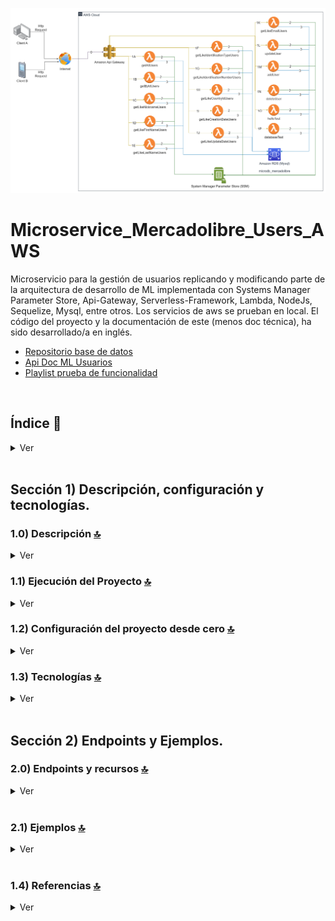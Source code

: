 ![Index app](./doc/assets/MicroService_Users_ML.drawio.png)

# Microservice_Mercadolibre_Users_AWS
Microservicio para la gestión de usuarios replicando y modificando parte de la arquitectura de desarrollo de ML  implementada con Systems Manager Parameter Store, Api-Gateway, Serverless-Framework, Lambda, NodeJs, Sequelize, Mysql, entre otros. Los servicios de aws se prueban en local. El código del proyecto y la documentación de este (menos doc técnica), ha sido desarrollado/a en inglés.
* [Repositorio base de datos](https://github.com/andresWeitzel/Microdb_MercadoLibre_Mysql)
* [Api Doc ML Usuarios](https://developers.mercadolibre.com.ar/es_ar/usuarios-y-aplicaciones)
* [Playlist prueba de funcionalidad](https://www.youtube.com/watch?v=oLSrmqMq0Zs&list=PLCl11UFjHurB9JzGtm5e8-yp52IcZDs5y)

<br>

## Índice 📜

<details>
 <summary> Ver </summary>
 
 <br>
 
### Sección 1) Descripción, configuración y tecnologías.

 - [1.0) Descripción del Proyecto.](#10-descripción-)
 - [1.1) Ejecución del Proyecto.](#11-ejecución-del-proyecto-)
 - [1.2) Configuración del proyecto desde cero](#12-configuración-del-proyecto-desde-cero-)
 - [1.3) Tecnologías.](#13-tecnologías-)

### Sección 2) Endpoints y Recursos 
 
 - [2.0) EndPoints.](#20-endpoints-)
 - [2.1) Recursos por Endpoints.](#21-recursos-por-endpoints-)
 
### Sección 3) Prueba de Funcionalidad y Referencias
 
 - [3.0) Prueba de Funcionalidad.](#30-prueba-de-funcionalidad-)
 - [3.1) Referencias.](#31-referencias-)
	 

<br>

</details>



<br>

## Sección 1) Descripción, configuración y tecnologías. 


### 1.0) Descripción [🔝](#índice-) 

<details>
  <summary>Ver</summary>

  * El Microservicio está diseñado bajo la arquitectura MVC. Dicha arquitectura consta y está dividida en la capa de modelo (definición de la tabla user), la capa de servicio (la conexión y transacciones hacia la db con sequelize) y la capa controller (las lambdas implementadas). 
  * Cada lambda realiza la comprobación de autenticación de token, las que esperan un evento de tipo body comprueban dichos campos y toda la lógica a realizar se abstrae de la misma para desacoplar funcionalidades junto con bajo acoplamiento.
  * Los endpoints que permiten la devolución de más de un objeto según lógica de búsqueda aplicada se manejan con paginados caso de ser requerido. Se aplica paginación por defecto. 
 
 <br>

<br>

</details>


### 1.1) Ejecución del Proyecto [🔝](#índice-)

<details>
  <summary>Ver</summary>
 
 
* Una vez creado un entorno de trabajo a través de algún ide, clonamos el proyecto
```git
git clone https://github.com/andresWeitzel/Microservice_Mercadolibre_Users_AWS
```
* Nos posicionamos sobre el proyecto
```git
cd 'projectName'
```
* Instalamos Serverless Framework de forma global si es que aún no lo hemos realizado
```git
npm install -g serverless
```
* Verificamos la versión de Serverless instalada
```git
sls -v
```
* Instalamos todos los paquetes necesarios
```git
npm i
```
* Creamos un archivo para almacenar las variables ssm utilizadas en el proyecto (Más allá que sea un proyecto con fines no comerciales es una buena práctica utilizar variables de entorno).
  * Click der sobre la raíz del proyecto
  * New file
  * Creamos el archivo con el name `serverless_ssm.yml`. Este deberá estar a la misma altura que el serverless.yml
  * Añadimos las ssm necesarias dentro del archivo.
  ```git
    # Keys
    X_API_KEY : 'f98d8cd98h73s204e3456998ecl9427j'

    BEARER_TOKEN : 'Bearer eyJhbGciOiJIUzI1NiIsInR5cCI6IkpXVCJ9.eyJzdWIiOiIxMjM0NTY3ODkwIiwibmFtZSI6IkpvaG4gRG9lIiwiaWF0IjoxNTE2MjM5MDIyfQ.SflKxwRJSMeKKF2QT4fwpMeJf36POk6yJV_adQssw5c'

    # Test
    HELLO_TEST : 'HELLO_SSM_TEST'

    # Database
    DATABASE_NAME : 'microdb_mercadolibre'
    DATABASE_USER : 'root'
    DATABASE_PASSWORD : ''
    DATABASE_HOST : 'localhost'
    DATABASE_DIALECT : 'mysql'
    DATABASE_POOL_MAX : 5
    DATABASE_POOL_MIN : 0
    DATABASE_POOL_ACQUIRE : 30000
    DATABASE_POOL_IDLE : 10000

  ```  
* Ejecutamos el proyecto
```git
sls offline start
```
 
 
<br>

</details>


### 1.2) Configuración del proyecto desde cero [🔝](#índice-)

<details>
  <summary>Ver</summary>
 
 <br>
 
  
* Creamos un entorno de trabajo a través de algún ide, luego de crear una carpeta nos posicionamos sobre la misma
```git
cd 'projectName'
```
* Instalamos Serverless Framework de forma global si es que aún no lo hemos realizado
```git
npm install -g serverless
```
* Verificamos la versión de Serverless instalada
```git
sls -v
```
* Inicializamos un template de serverles
```git
serverless create --template aws-nodejs
```
* Inicializamos un proyecto npm
```git
npm init -y
```
* Instalamos serverless offline 
```git
npm i serverless-offline --save-dev
```
* Instalamos serverless ssm 
```git
npm i serverless-offline-ssm --save-dev
```
* Ejecutamos el proyecto
```git
sls offline start
```



<br>

</details>

### 1.3) Tecnologías [🔝](#índice-)

<details>
  <summary>Ver</summary>


 <br>
 
### Tecnologías Implementadas

| **Tecnologías** | **Versión** | **Finalidad** |               
| ------------- | ------------- | ------------- |
| [SDK](https://www.serverless.com/framework/docs/guides/sdk/) | 4.3.2  | Inyección Automática de Módulos para Lambdas |
| [Serverless Framework Core v3](https://www.serverless.com//blog/serverless-framework-v3-is-live) | 3.23.0 | Core Servicios AWS |
| [Serverless Plugin](https://www.serverless.com/plugins/) | 6.2.2  | Librerías para la Definición Modular |
| [Systems Manager Parameter Store (SSM)](https://docs.aws.amazon.com/systems-manager/latest/userguide/systems-manager-parameter-store.html) | 3.0 | Manejo de Variables de Entorno |
| [Amazon Api Gateway](https://docs.aws.amazon.com/apigateway/latest/developerguide/welcome.html) | 2.0 | Gestor, Autenticación, Control y Procesamiento de la Api | 
| [NodeJS](https://nodejs.org/en/) | 14.18.1  | Librería JS |
| [Sequelize](https://sequelize.org/) | ^6.11.0 | ORM |
| [Mysql](https://www.mysql.com/) | 10.1 | SGDB | 
| [XAMPP](https://www.apachefriends.org/es/index.html) | 3.2.2 | Paquete de servidores | 
| [VSC](https://code.visualstudio.com/docs) | 1.72.2  | IDE |
| [Postman](https://www.postman.com/downloads/) | 10.11  | Cliente Http |
| [CMD](https://learn.microsoft.com/en-us/windows-server/administration/windows-commands/cmd) | 10 | Símbolo del Sistema para linea de comandos | 
| [Git](https://git-scm.com/downloads) | 2.29.1  | Control de Versiones |

</br>

### Plugins Implementados.

| **Plugin** | **Descarga** |               
| -------------  | ------------- |
| serverless-offline |  https://www.serverless.com/plugins/serverless-offline |
| serverless-offline-ssm |  https://www.npmjs.com/package/serverless-offline-ssm |

</br>

### Extensiones VSC Implementados.

| **Extensión** |              
| -------------  | 
| Prettier - Code formatter |
| YAML - Autoformatter .yml (alt+shift+f) |

<br>

</details>


<br>

## Sección 2) Endpoints y Ejemplos. 


### 2.0) Endpoints y recursos [🔝](#índice-) 

<details>
  <summary>Ver</summary>

### Operaciones de tipo GET:
* http://localhost:4000/dev/test
* http://localhost:4000/dev/db-connection
* http://localhost:4000/dev/users/list
* http://localhost:4000/dev/users/id/{user-id}
* http://localhost:4000/dev/users/country-id/{country-id}
* http://localhost:4000/dev/users/email/{email}
* http://localhost:4000/dev/users/first-name/{first-name}
* http://localhost:4000/dev/users/identification-number/{ident-number}
* http://localhost:4000/dev/users/identification-type/{ident-type}
* http://localhost:4000/dev/users/last-name/{last-name}
* http://localhost:4000/dev/users/nickname/{nickname}
* http://localhost:4000/dev/users/creation-date/{creation-date}
* http://localhost:4000/dev/users/update-date/{update-date}
* `Todos los endpoints son paginados opcionales menos el /test, /db-connection y /id/{user-id}`

### Operaciones de tipo POST:
* http://localhost:4000/dev/users/add-user/

### Operaciones de tipo PUT:
* http://localhost:4000/dev/users/update-user/{user-id}

### Operaciones de tipo DELETE:
* http://localhost:4000/dev/users/delete-user/{user-id}

### Aclaraciones
* {valor-requerido}
* Paginado por defecto : ?page=0&limit=5
* Paginado opcional : ?page={nro}&limit={nro}


<br>

</details>


<br>


### 2.1) Ejemplos [🔝](#índice-) 

<details>
  <summary>Ver</summary>

### Obtener Usuarios paginados

#### Request
``` postman
- Método : GET

- Url : http://localhost:4000/dev/users/list?page=0&limit=10

- Headers: 
  - Content-Type : application/json
  - Authorization : Bearer {value}
  - x-api-key : {value}

- Body : null
```

#### Response
``` postman
{
    "message": [
        {
            "id": 2,
            "nickname": "JAVIER GONZALEZ",
            "first_name": "Javier",
            "last_name": "Gonzalez",
            "email": "javiBoquita@gmail.com",
            "identification_type": "DNI",
            "identification_number": "2672268765",
            "country_id": "AR",
            "creation_date": "2023-03-20 21:02:33",
            "update_date": "2023-03-20 21:02:33"
        }
    ]
}
```


<br>

</details>


<br>




























































### 1.4) Referencias [🔝](#índice-)

<details>
  <summary>Ver</summary>
 
 <br>

#### Configuración
 * [Cómo usar Sequelize con Node.js y MySQL](https://jasonwatmore.com/post/2022/06/26/nodejs-mysql-connect-to-mysql-database-with-sequelize-mysql2)
 * [Videotutorial Recomendado](https://www.youtube.com/watch?v=im7THL67z0c)

#### Herramientas 
 * [Herramienta de Diseño AWS app.diagrams.net](https://app.diagrams.net/?splash=0&libs=aws4)

#### Sequelize
 * [Modelos y Operadores](https://sequelize.org/docs/v6/core-concepts/model-querying-basics/)

#### Api Gateway
 * [Buenas Prácticas Api-Gateway](https://docs.aws.amazon.com/whitepapers/latest/best-practices-api-gateway-private-apis-integration/rest-api.html)
 * [Creación de Api-keys personalizadas](https://towardsaws.com/protect-your-apis-by-creating-api-keys-using-serverless-framework-fe662ad37447)

 #### Librerías
 * [Validación de campos](https://www.npmjs.com/package/node-input-validator)

<br>

</details>

